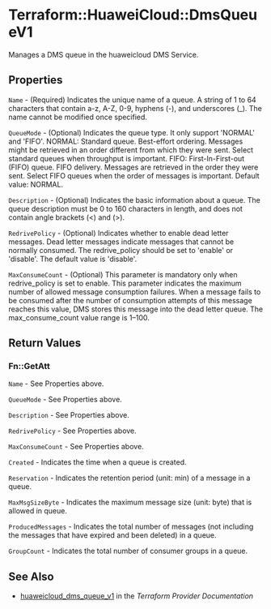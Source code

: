 # Terraform::HuaweiCloud::DmsQueueV1

Manages a DMS queue in the huaweicloud DMS Service.

## Properties

`Name` - (Required) Indicates the unique name of a queue. A string of 1 to 64
characters that contain a-z, A-Z, 0-9, hyphens (-), and underscores (_).
The name cannot be modified once specified.

`QueueMode` - (Optional) Indicates the queue type. It only support 'NORMAL' and 'FIFO'.
NORMAL: Standard queue. Best-effort ordering. Messages might be retrieved in an order
different from which they were sent. Select standard queues when throughput is important.
FIFO: First-ln-First-out (FIFO) queue. FIFO delivery. Messages are retrieved in the
order they were sent. Select FIFO queues when the order of messages is important.
Default value: NORMAL.

`Description` - (Optional) Indicates the basic information about a queue. The queue
description must be 0 to 160 characters in length, and does not contain angle
brackets (<) and (>).

`RedrivePolicy` - (Optional) Indicates whether to enable dead letter messages.
Dead letter messages indicate messages that cannot be normally consumed.
The redrive_policy should be set to 'enable' or 'disable'. The default value is 'disable'.

`MaxConsumeCount` - (Optional) This parameter is mandatory only when redrive_policy is
set to enable. This parameter indicates the maximum number of allowed message consumption
failures. When a message fails to be consumed after the number of consumption attempts of
this message reaches this value, DMS stores this message into the dead letter queue.
The max_consume_count value range is 1–100.


## Return Values

### Fn::GetAtt

`Name` - See Properties above.

`QueueMode` - See Properties above.

`Description` - See Properties above.

`RedrivePolicy` - See Properties above.

`MaxConsumeCount` - See Properties above.

`Created` - Indicates the time when a queue is created.

`Reservation` - Indicates the retention period (unit: min) of a message in a queue.

`MaxMsgSizeByte` - Indicates the maximum message size (unit: byte) that is allowed in queue.

`ProducedMessages` - Indicates the total number of messages (not including the messages that have expired and been deleted) in a queue.

`GroupCount` - Indicates the total number of consumer groups in a queue.

## See Also

* [huaweicloud_dms_queue_v1](https://www.terraform.io/docs/providers/huaweicloud/r/dms_queue_v1.html) in the _Terraform Provider Documentation_